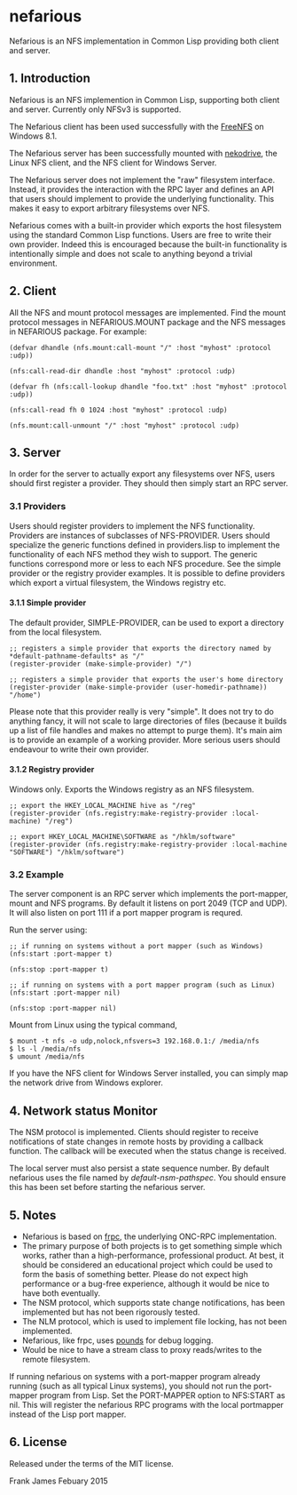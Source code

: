 # nefarious
Nefarious is an NFS implementation in Common Lisp providing both client and server. 

## 1. Introduction

Nefarious is an NFS implemention in Common Lisp, supporting both client and server. Currently only NFSv3 is supported. 

The Nefarious client has been used successfully with the [FreeNFS](http://sourceforge.net/projects/freenfs/) on Windows 8.1.

The Nefarious server has been successfully mounted with [nekodrive](https://code.google.com/p/nekodrive/),
the Linux NFS client, and the NFS client for Windows Server. 

The Nefarious server does not implement the "raw" filesystem interface. Instead, it provides the interaction
with the RPC layer and defines an API that users should implement to provide the underlying functionality. 
This makes it easy to export arbitrary filesystems over NFS.

Nefarious comes with a built-in provider which exports the host filesystem using the standard Common Lisp functions. 
Users are free to write their own provider. Indeed this is encouraged because the built-in functionality is intentionally
simple and does not scale to anything beyond a trivial environment.

## 2. Client

All the NFS and mount protocol messages are implemented. Find the mount protocol messages 
in NEFARIOUS.MOUNT package and the NFS messages in NEFARIOUS package. For example:

```
(defvar dhandle (nfs.mount:call-mount "/" :host "myhost" :protocol :udp))

(nfs:call-read-dir dhandle :host "myhost" :protocol :udp)

(defvar fh (nfs:call-lookup dhandle "foo.txt" :host "myhost" :protocol :udp))

(nfs:call-read fh 0 1024 :host "myhost" :protocol :udp)

(nfs.mount:call-unmount "/" :host "myhost" :protocol :udp)
```

## 3. Server 

In order for the server to actually export any filesystems over NFS, users should first register
a provider. They should then simply start an RPC server.

### 3.1 Providers

Users should register providers to implement the NFS functionality. Providers are instances 
of subclasses of NFS-PROVIDER. Users should specialize the generic functions 
defined in providers.lisp to implement the functionality of each NFS method they wish to support.
The generic functions correspond more or less to each NFS procedure.
See the simple provider or the registry provider examples. It is possible to define providers which export
a virtual filesystem, the Windows registry etc.

#### 3.1.1 Simple provider

The default provider, SIMPLE-PROVIDER, can be used to export a directory from the local filesystem.

```
;; registers a simple provider that exports the directory named by *default-pathname-defaults* as "/"
(register-provider (make-simple-provider) "/")

;; registers a simple provider that exports the user's home directory
(register-provider (make-simple-provider (user-homedir-pathname)) "/home")
```

Please note that this provider really is very "simple". It does not try to do anything fancy, it will 
not scale to large directories of files (because it builds up a list of file handles and makes no attempt to 
purge them). It's main aim is to provide an example of a working provider. More serious users
should endeavour to write their own provider.

#### 3.1.2 Registry provider

Windows only. Exports the Windows registry as an NFS filesystem. 

```
;; export the HKEY_LOCAL_MACHINE hive as "/reg"
(register-provider (nfs.registry:make-registry-provider :local-machine) "/reg")

;; export HKEY_LOCAL_MACHINE\SOFTWARE as "/hklm/software"
(register-provider (nfs.registry:make-registry-provider :local-machine "SOFTWARE") "/hklm/software")
```

### 3.2 Example
The server component is an RPC server which implements the port-mapper, mount and NFS programs. 
By default it listens on port 2049 (TCP and UDP). It will also listen on port 111 if a port mapper program
is requred.

Run the server using:

```
;; if running on systems without a port mapper (such as Windows)
(nfs:start :port-mapper t)

(nfs:stop :port-mapper t)

;; if running on systems with a port mapper program (such as Linux)
(nfs:start :port-mapper nil)

(nfs:stop :port-mapper nil)
```

Mount from Linux using the typical command,
```
$ mount -t nfs -o udp,nolock,nfsvers=3 192.168.0.1:/ /media/nfs
$ ls -l /media/nfs
$ umount /media/nfs 
```

If you have the NFS client for Windows Server installed, you can simply map the network drive from Windows explorer.


## 4. Network status Monitor

The NSM protocol is implemented. Clients should register to receive notifications 
of state changes in remote hosts by providing a callback function. The callback will be executed 
when the status change is received.

The local server must also persist a state sequence number. By default nefarious uses the file named by 
*default-nsm-pathspec*. You should ensure this has been set before starting the nefarious server. 

## 5. Notes

* Nefarious is based on [frpc](https://github.com/fjames86/frpc), the underlying ONC-RPC implementation.
* The primary purpose of both projects is to get something simple which works, rather than a high-performance, 
professional product. At best, it should be considered an educational project which could be used to form the basis of 
something better. Please do not expect high performance or a bug-free experience, although it would be nice to have both eventually.
* The NSM protocol, which supports state change notifications, has been implemented but has not been rigorously tested.
* The NLM protocol, which is used to implement file locking, has not been implemented.
* Nefarious, like frpc, uses [pounds](https://github.com/fjames86/pounds) for debug logging. 
* Would be nice to have a stream class to proxy reads/writes to the remote filesystem.

If running nefarious on systems with a port-mapper program already running 
(such as all typical Linux systems), you should 
not run the port-mapper program from Lisp. Set the PORT-MAPPER option to NFS:START as nil. 
This will register the nefarious 
RPC programs with the local portmapper instead of the Lisp port mapper. 

## 6. License

Released under the terms of the MIT license.


Frank James 
Febuary 2015